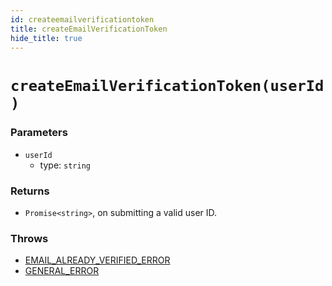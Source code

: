 ```yaml
---
id: createemailverificationtoken
title: createEmailVerificationToken
hide_title: true
---
```


# `createEmailVerificationToken(userId)`

### Parameters
- `userId`
  - type: `string`


### Returns
- `Promise<string>`, on submitting a valid user ID.

### Throws 
- [EMAIL_ALREADY_VERIFIED_ERROR](./../emailpassword/errors/email_already_verified_error)
- [GENERAL_ERROR](./../errors/general_error)